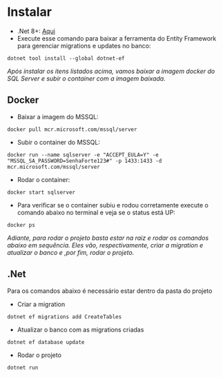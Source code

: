 # Instalar
- .Net 8+: [Aqui](https://dotnet.microsoft.com/pt-br/download)
- Execute esse comando para baixar a ferramenta do Entity Framework para gerenciar migrations e updates no banco:
```shell
dotnet tool install --global dotnet-ef
```

_Após instalar os itens listados acima, vamos baixar a imagem docker do SQL Server e subir o container com a imagem baixada._

## Docker
- Baixar a imagem do MSSQL:
```shell
docker pull mcr.microsoft.com/mssql/server
```

- Subir o container do MSSQL:
```shell
docker run --name sqlserver -e "ACCEPT_EULA=Y" -e "MSSQL_SA_PASSWORD=SenhaForte123#" -p 1433:1433 -d mcr.microsoft.com/mssql/server
```

- Rodar o container:
```shell
docker start sqlserver
```

- Para verificar se o container subiu e rodou corretamente execute o comando abaixo no terminal e veja se o status está UP:
```shell
docker ps
```

_Adiante, para rodar o projeto basta estar na raiz e rodar os comandos abaixo em sequência. Eles vão, respectivamente, criar a migration e atualizar o banco e ,por fim, rodar o projeto._

## .Net

Para os comandos abaixo é necessário estar dentro da pasta do projeto

- Criar a migration
```shell
dotnet ef migrations add CreateTables
```

- Atualizar o banco com as migrations criadas
```shell
dotnet ef database update
```

- Rodar o projeto
```shell
dotnet run
```